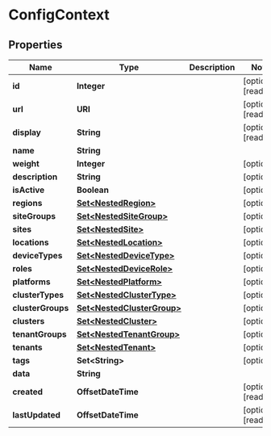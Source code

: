

# ConfigContext


## Properties

| Name | Type | Description | Notes |
|------------ | ------------- | ------------- | -------------|
|**id** | **Integer** |  |  [optional] [readonly] |
|**url** | **URI** |  |  [optional] [readonly] |
|**display** | **String** |  |  [optional] [readonly] |
|**name** | **String** |  |  |
|**weight** | **Integer** |  |  [optional] |
|**description** | **String** |  |  [optional] |
|**isActive** | **Boolean** |  |  [optional] |
|**regions** | [**Set&lt;NestedRegion&gt;**](NestedRegion.md) |  |  [optional] |
|**siteGroups** | [**Set&lt;NestedSiteGroup&gt;**](NestedSiteGroup.md) |  |  [optional] |
|**sites** | [**Set&lt;NestedSite&gt;**](NestedSite.md) |  |  [optional] |
|**locations** | [**Set&lt;NestedLocation&gt;**](NestedLocation.md) |  |  [optional] |
|**deviceTypes** | [**Set&lt;NestedDeviceType&gt;**](NestedDeviceType.md) |  |  [optional] |
|**roles** | [**Set&lt;NestedDeviceRole&gt;**](NestedDeviceRole.md) |  |  [optional] |
|**platforms** | [**Set&lt;NestedPlatform&gt;**](NestedPlatform.md) |  |  [optional] |
|**clusterTypes** | [**Set&lt;NestedClusterType&gt;**](NestedClusterType.md) |  |  [optional] |
|**clusterGroups** | [**Set&lt;NestedClusterGroup&gt;**](NestedClusterGroup.md) |  |  [optional] |
|**clusters** | [**Set&lt;NestedCluster&gt;**](NestedCluster.md) |  |  [optional] |
|**tenantGroups** | [**Set&lt;NestedTenantGroup&gt;**](NestedTenantGroup.md) |  |  [optional] |
|**tenants** | [**Set&lt;NestedTenant&gt;**](NestedTenant.md) |  |  [optional] |
|**tags** | **Set&lt;String&gt;** |  |  [optional] |
|**data** | **String** |  |  |
|**created** | **OffsetDateTime** |  |  [optional] [readonly] |
|**lastUpdated** | **OffsetDateTime** |  |  [optional] [readonly] |




